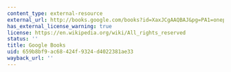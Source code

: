 ```yaml
---
content_type: external-resource
external_url: http://books.google.com/books?id=XaxJCgAAQBAJ&pg=PA1=onepage
has_external_license_warning: true
license: https://en.wikipedia.org/wiki/All_rights_reserved
status: ''
title: Google Books
uid: 659b8bf9-ac68-424f-9324-d4022381ae33
wayback_url: ''
---
```

